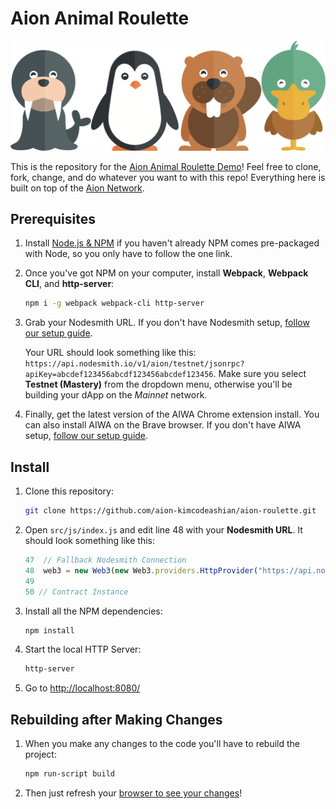 # Aion Animal Roulette

![Four Animals in a Row](img/readme-image.png)

This is the repository for the [Aion Animal Roulette Demo](https://aion-roulette.netlify.com)! Feel free to clone, fork, change, and do whatever you want to with this repo! Everything here is built on top of the [Aion Network](https://aion.network).

## Prerequisites

1. Install [Node.js & NPM](https://nodejs.org/en/) if you haven't already NPM comes pre-packaged with Node, so you only have to follow the one link.
2. Once you've got NPM on your computer, install **Webpack**, **Webpack CLI**, and **http-server**:

    ```bash
    npm i -g webpack webpack-cli http-server
    ```

3. Grab your Nodesmith URL. If you don't have Nodesmith setup, [follow our setup guide](https://learn.aion.network/docs/nodesmith).

    Your URL should look something like this: `https://api.nodesmith.io/v1/aion/testnet/jsonrpc?apiKey=abcdef123456abcdf123456abcdef123456`. Make sure you select **Testnet (Mastery)** from the dropdown menu, otherwise you'll be building your dApp on the _Mainnet_ network.

4. Finally, get the latest version of the AIWA Chrome extension install. You can also install AIWA on the Brave browser. If you don't have AIWA setup, [follow our setup guide](https://learn.aion.network/docs/aiwa).

## Install

1. Clone this repository:

    ```bash
    git clone https://github.com/aion-kimcodeashian/aion-roulette.git
    ```

2. Open `src/js/index.js` and edit line 48 with your **Nodesmith URL**. It should look something like this:

    ```javascript
    47  // Fallback Nodesmith Connection
    48  web3 = new Web3(new Web3.providers.HttpProvider("https://api.nodesmith.io/v1/aion/testnet/jsonrpc?apiKey=abcdef123456abcdf123456abcdef123456"));
    49
    50 // Contract Instance
    ```

3. Install all the NPM dependencies:

    ```bash
    npm install
    ```

4. Start the local HTTP Server:

    ```bash
    http-server
    ```

5. Go to [http://localhost:8080/](http://localhost:8080/)

## Rebuilding after Making Changes

1. When you make any changes to the code you'll have to rebuild the project:

    ```bash
    npm run-script build
    ```

2. Then just refresh your [browser to see your changes](http://localhost:8080/)!
